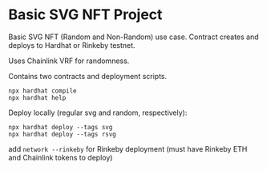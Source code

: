 # Basic SVG NFT Project

Basic SVG NFT (Random and Non-Random) use case. Contract creates and deploys to Hardhat or Rinkeby testnet.

Uses Chainlink VRF for randomness.

Contains two contracts and deployment scripts.

```shell
npx hardhat compile
npx hardhat help
```
Deploy locally (regular svg and random, respectively):
```shell
npx hardhat deploy --tags svg
npx hardhat deploy --tags rsvg
```
add `network --rinkeby` for Rinkeby deployment (must have Rinkeby ETH and Chainlink tokens to deploy)
